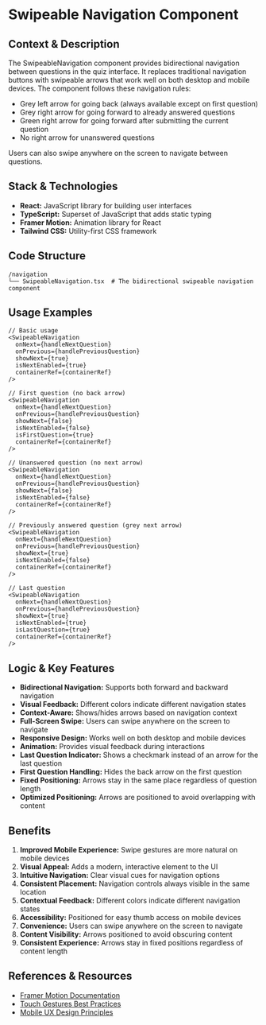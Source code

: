 # Swipeable Navigation Component

## Context & Description

The SwipeableNavigation component provides bidirectional navigation between questions in the quiz interface. It replaces traditional navigation buttons with swipeable arrows that work well on both desktop and mobile devices. The component follows these navigation rules:

- Grey left arrow for going back (always available except on first question)
- Grey right arrow for going forward to already answered questions
- Green right arrow for going forward after submitting the current question
- No right arrow for unanswered questions

Users can also swipe anywhere on the screen to navigate between questions.

## Stack & Technologies

- **React:** JavaScript library for building user interfaces
- **TypeScript:** Superset of JavaScript that adds static typing
- **Framer Motion:** Animation library for React
- **Tailwind CSS:** Utility-first CSS framework

## Code Structure

```
/navigation
└── SwipeableNavigation.tsx  # The bidirectional swipeable navigation component
```

## Usage Examples

```tsx
// Basic usage
<SwipeableNavigation
  onNext={handleNextQuestion}
  onPrevious={handlePreviousQuestion}
  showNext={true}
  isNextEnabled={true}
  containerRef={containerRef}
/>

// First question (no back arrow)
<SwipeableNavigation
  onNext={handleNextQuestion}
  onPrevious={handlePreviousQuestion}
  showNext={false}
  isNextEnabled={false}
  isFirstQuestion={true}
  containerRef={containerRef}
/>

// Unanswered question (no next arrow)
<SwipeableNavigation
  onNext={handleNextQuestion}
  onPrevious={handlePreviousQuestion}
  showNext={false}
  isNextEnabled={false}
  containerRef={containerRef}
/>

// Previously answered question (grey next arrow)
<SwipeableNavigation
  onNext={handleNextQuestion}
  onPrevious={handlePreviousQuestion}
  showNext={true}
  isNextEnabled={false}
  containerRef={containerRef}
/>

// Last question
<SwipeableNavigation
  onNext={handleNextQuestion}
  onPrevious={handlePreviousQuestion}
  showNext={true}
  isNextEnabled={true}
  isLastQuestion={true}
  containerRef={containerRef}
/>
```

## Logic & Key Features

- **Bidirectional Navigation:** Supports both forward and backward navigation
- **Visual Feedback:** Different colors indicate different navigation states
- **Context-Aware:** Shows/hides arrows based on navigation context
- **Full-Screen Swipe:** Users can swipe anywhere on the screen to navigate
- **Responsive Design:** Works well on both desktop and mobile devices
- **Animation:** Provides visual feedback during interactions
- **Last Question Indicator:** Shows a checkmark instead of an arrow for the last question
- **First Question Handling:** Hides the back arrow on the first question
- **Fixed Positioning:** Arrows stay in the same place regardless of question length
- **Optimized Positioning:** Arrows are positioned to avoid overlapping with content

## Benefits

1. **Improved Mobile Experience:** Swipe gestures are more natural on mobile devices
2. **Visual Appeal:** Adds a modern, interactive element to the UI
3. **Intuitive Navigation:** Clear visual cues for navigation options
4. **Consistent Placement:** Navigation controls always visible in the same location
5. **Contextual Feedback:** Different colors indicate different navigation states
6. **Accessibility:** Positioned for easy thumb access on mobile devices
7. **Convenience:** Users can swipe anywhere on the screen to navigate
8. **Content Visibility:** Arrows positioned to avoid obscuring content
9. **Consistent Experience:** Arrows stay in fixed positions regardless of content length

## References & Resources

- [Framer Motion Documentation](https://www.framer.com/motion/)
- [Touch Gestures Best Practices](https://www.smashingmagazine.com/2016/09/the-thumb-zone-designing-for-mobile-users/)
- [Mobile UX Design Principles](https://www.interaction-design.org/literature/article/mobile-ux-design-key-principles) 
